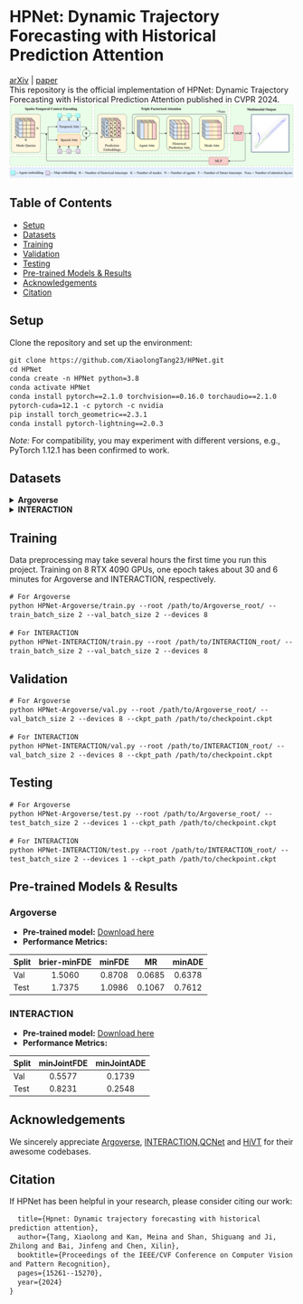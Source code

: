 # HPNet: Dynamic Trajectory Forecasting with Historical Prediction Attention
[arXiv](https://arxiv.org/pdf/2404.06351.pdf) | [paper](https://openaccess.thecvf.com/content/CVPR2024/papers/Tang_HPNet_Dynamic_Trajectory_Forecasting_with_Historical_Prediction_Attention_CVPR_2024_paper.pdf)\
This repository is the official implementation of HPNet: Dynamic Trajectory Forecasting with Historical Prediction Attention published in CVPR 2024.
![AnoverviewofHPNet](assets/HPNet.png)

## Table of Contents
+ [Setup](#setup)
+ [Datasets](#datasets)
+ [Training](#training)
+ [Validation](#validation)
+ [Testing](#testing)
+ [Pre-trained Models & Results](#pre-trained-models--results)
+ [Acknowledgements](#acknowledgements)
+ [Citation](#citation)

## Setup
Clone the repository and set up the environment:
```
git clone https://github.com/XiaolongTang23/HPNet.git
cd HPNet
conda create -n HPNet python=3.8
conda activate HPNet
conda install pytorch==2.1.0 torchvision==0.16.0 torchaudio==2.1.0 pytorch-cuda=12.1 -c pytorch -c nvidia
pip install torch_geometric==2.3.1
conda install pytorch-lightning==2.0.3
```
*Note:* For compatibility, you may experiment with different versions, e.g., PyTorch 1.12.1 has been confirmed to work.

## Datasets

<details>
<summary><b>Argoverse</b></summary>
<p>

1. Download the [Argoverse Motion Forecasting Dataset v1.1](https://www.argoverse.org/av1.html#download-link). After downloading and extracting the tar.gz files, organize the dataset directory as follows:

```
/path/to/Argoverse_root/
├── train/
│   └── data/
│       ├── 1.csv
│       ├── 2.csv
│       ├── ...
└── val/
    └── data/
        ├── 1.csv
        ├── 2.csv
        ├── ...
```

2. Install the [Argoverse API](https://github.com/argoverse/argoverse-api).

</p>
</details>

<details>
<summary><b>INTERACTION</b></summary>
<p>

1. Download the [INTERACTION Dataset v1.2](https://interaction-dataset.com/). Here, we only need the data for the multi-agent tracks. After downloading and extracting the zip files, organize the dataset directory as follows:

```
/path/to/INTERACTION_root/
├── maps/
├── test_conditional-multi-agent/
├── test_multi-agent/
├── train/
│   ├── DR_CHN_Merging_ZS0_train
│   ├── ...
└── val/
    ├── DR_CHN_Merging_ZS0_val
    ├── ...

```

2. Install the map dependency [lanelet2](https://github.com/fzi-forschungszentrum-informatik/Lanelet2):
```
pip install lanelet2==1.2.1
```

</p>
</details>


## Training
Data preprocessing may take several hours the first time you run this project. Training on 8 RTX 4090 GPUs, one epoch takes about 30 and 6 minutes for Argoverse and INTERACTION, respectively.
```
# For Argoverse
python HPNet-Argoverse/train.py --root /path/to/Argoverse_root/ --train_batch_size 2 --val_batch_size 2 --devices 8

# For INTERACTION
python HPNet-INTERACTION/train.py --root /path/to/INTERACTION_root/ --train_batch_size 2 --val_batch_size 2 --devices 8
```

## Validation
```
# For Argoverse
python HPNet-Argoverse/val.py --root /path/to/Argoverse_root/ --val_batch_size 2 --devices 8 --ckpt_path /path/to/checkpoint.ckpt

# For INTERACTION
python HPNet-INTERACTION/val.py --root /path/to/INTERACTION_root/ --val_batch_size 2 --devices 8 --ckpt_path /path/to/checkpoint.ckpt
```

## Testing
```
# For Argoverse
python HPNet-Argoverse/test.py --root /path/to/Argoverse_root/ --test_batch_size 2 --devices 1 --ckpt_path /path/to/checkpoint.ckpt

# For INTERACTION
python HPNet-INTERACTION/test.py --root /path/to/INTERACTION_root/ --test_batch_size 2 --devices 1 --ckpt_path /path/to/checkpoint.ckpt
```

## Pre-trained Models & Results

### Argoverse
- **Pre-trained model:** [Download here](https://drive.google.com/file/d/1PqOw3t3-Tf2v6nlqz2bqr0NjYIw_YJwK/view?usp=drive_link)
- **Performance Metrics:**

| Split | brier-minFDE | minFDE | MR | minADE |
|-------|:------------:|:------:|:--:|:------:|
| Val   | 1.5060       | 0.8708 | 0.0685 | 0.6378 |
| Test  | 1.7375       | 1.0986 | 0.1067 | 0.7612 |

### INTERACTION
- **Pre-trained model:** [Download here](https://drive.google.com/file/d/1wj6Wg2-eta4pVFxHARsaVCyisk2Fr-qM/view?usp=sharing)
- **Performance Metrics:**

| Split | minJointFDE | minJointADE |
|-------|:-----------:|:-----------:|
| Val   | 0.5577      | 0.1739      |
| Test  | 0.8231      | 0.2548      |


## Acknowledgements
We sincerely appreciate [Argoverse](https://github.com/argoverse/argoverse-api), [INTERACTION](https://github.com/interaction-dataset/interaction-dataset),[QCNet](https://github.com/ZikangZhou/QCNet) and [HiVT](https://github.com/ZikangZhou/HiVT) for their awesome codebases.


## Citation

If HPNet has been helpful in your research, please consider citing our work:

```@inproceedings{tang2024hpnet,
  title={Hpnet: Dynamic trajectory forecasting with historical prediction attention},
  author={Tang, Xiaolong and Kan, Meina and Shan, Shiguang and Ji, Zhilong and Bai, Jinfeng and Chen, Xilin},
  booktitle={Proceedings of the IEEE/CVF Conference on Computer Vision and Pattern Recognition},
  pages={15261--15270},
  year={2024}
}
```
